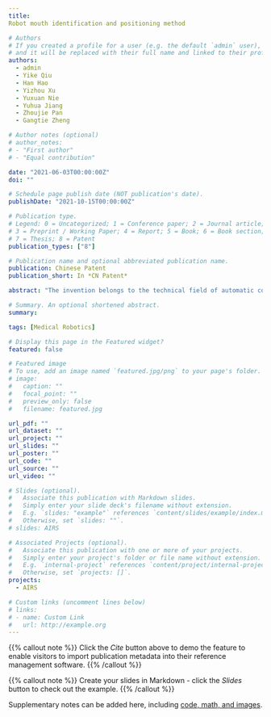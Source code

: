 ```yaml
---
title: 
Robot mouth identification and positioning method

# Authors
# If you created a profile for a user (e.g. the default `admin` user), write the username (folder name) here 
# and it will be replaced with their full name and linked to their profile.
authors:
  - admin
  - Yike Qiu
  - Han Hao
  - Yizhou Xu
  - Yuxuan Nie
  - Yuhua Jiang
  - Zhoujie Pan
  - Gangtie Zheng

# Author notes (optional)
# author_notes:
# - "First author"
# - "Equal contribution"

date: "2021-06-03T00:00:00Z"
doi: ""

# Schedule page publish date (NOT publication's date).
publishDate: "2021-10-15T00:00:00Z"

# Publication type.
# Legend: 0 = Uncategorized; 1 = Conference paper; 2 = Journal article;
# 3 = Preprint / Working Paper; 4 = Report; 5 = Book; 6 = Book section;
# 7 = Thesis; 8 = Patent
publication_types: ["8"]

# Publication name and optional abbreviated publication name.
publication: Chinese Patent
publication_short: In *CN Patent*

abstract: "The invention belongs to the technical field of automatic control, and relates to a method for identifying and positioning a human mouth by a robot. The invention identifies and positions key characteristic points of the human face through the depth color image, further calculates and establishes a human mouth coordinate system, calculates the optimal observation position of the camera relative to the human face for active perception, and finally accurately positions the oral cavity space position. The method comprises the following specific steps: acquiring a depth color image of a camera; inputting the color image into an integrated regression tree, and calculating coordinates of the human face characteristic points; coupling the color image and the depth image, and carrying out coordinate transformation to obtain coordinates of the feature points in the camera system; extracting key characteristic points, and calculating to establish a human mouth coordinate system; and moving the mechanical arm according to the optimal observation position of the human mouth coordinate. The method improves the positioning accuracy of the depth camera, and provides a solid foundation for the position judgment, data acquisition and the like of the robot based on the depth camera."

# Summary. An optional shortened abstract.
summary: 

tags: [Medical Robotics]

# Display this page in the Featured widget?
featured: false

# Featured image
# To use, add an image named `featured.jpg/png` to your page's folder. 
# image:
#   caption: ""
#   focal_point: ""
#   preview_only: false
#   filename: featured.jpg

url_pdf: ""
url_dataset: ""
url_project: ""
url_slides: ""
url_poster: ""
url_code: ""
url_source: ""
url_video: ""

# Slides (optional).
#   Associate this publication with Markdown slides.
#   Simply enter your slide deck's filename without extension.
#   E.g. `slides: "example"` references `content/slides/example/index.md`.
#   Otherwise, set `slides: ""`.
# slides: AIRS

# Associated Projects (optional).
#   Associate this publication with one or more of your projects.
#   Simply enter your project's folder or file name without extension.
#   E.g. `internal-project` references `content/project/internal-project/index.md`.
#   Otherwise, set `projects: []`.
projects:
  - AIRS

# Custom links (uncomment lines below)
# links:
# - name: Custom Link
#   url: http://example.org
---
```


{{% callout note %}}
Click the *Cite* button above to demo the feature to enable visitors to import publication metadata into their reference management software.
{{% /callout %}}

{{% callout note %}}
Create your slides in Markdown - click the *Slides* button to check out the example.
{{% /callout %}}

Supplementary notes can be added here, including [code, math, and images](https://wowchemy.com/docs/writing-markdown-latex/).
